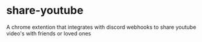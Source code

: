 # share-youtube
A chrome extention that integrates with discord webhooks to share youtube video's with friends or loved ones
